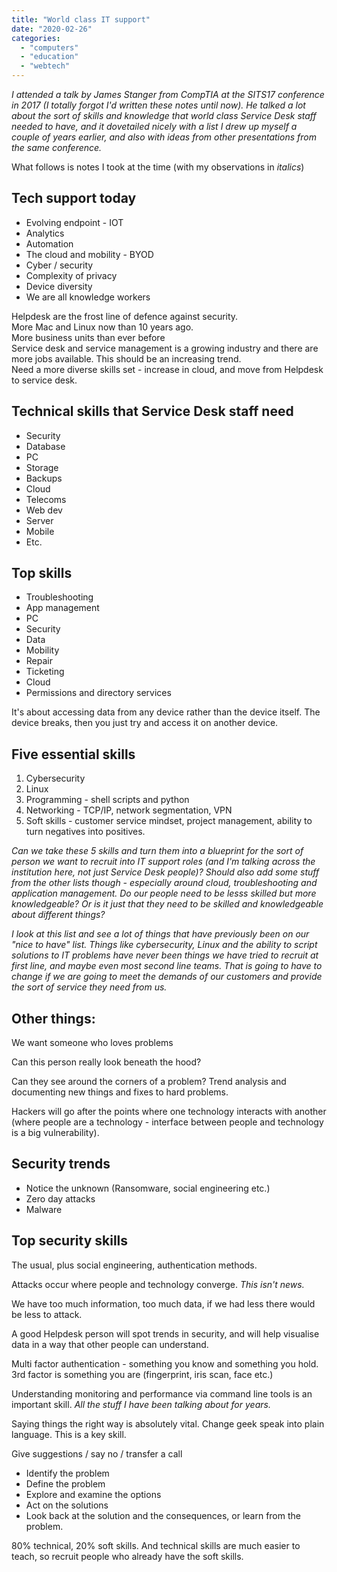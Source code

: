 ```yaml
---
title: "World class IT support"
date: "2020-02-26"
categories: 
  - "computers"
  - "education"
  - "webtech"
---
```


_I attended a talk by James Stanger from CompTIA at the SITS17 conference in 2017 (I totally forgot I'd written these notes until now). He talked a lot about the sort of skills and knowledge that world class Service Desk staff needed to have, and it dovetailed nicely with a list I drew up myself a couple of years earlier, and also with ideas from other presentations from the same conference._

What follows is notes I took at the time (with my observations in _italics_)

## Tech support today

- Evolving endpoint - IOT
- Analytics
- Automation
- The cloud and mobility - BYOD
- Cyber / security
- Complexity of privacy
- Device diversity
- We are all knowledge workers

Helpdesk are the frost line of defence against security.  
More Mac and Linux now than 10 years ago.  
More business units than ever before  
Service desk and service management is a growing industry and there are more jobs available. This should be an increasing trend.  
Need a more diverse skills set - increase in cloud, and move from Helpdesk to service desk.

## Technical skills that Service Desk staff need

- Security
- Database
- PC
- Storage
- Backups
- Cloud
- Telecoms
- Web dev
- Server
- Mobile
- Etc.

## Top skills

- Troubleshooting
- App management
- PC
- Security
- Data
- Mobility
- Repair
- Ticketing
- Cloud
- Permissions and directory services

It's about accessing data from any device rather than the device itself. The device breaks, then you just try and access it on another device.

## Five essential skills

1. Cybersecurity
2. Linux
3. Programming - shell scripts and python
4. Networking - TCP/IP, network segmentation, VPN
5. Soft skills - customer service mindset, project management, ability to turn negatives into positives.

_Can we take these 5 skills and turn them into a blueprint for the sort of person we want to recruit into IT support roles (and I'm talking across the institution here, not just Service Desk people)? Should also add some stuff from the other lists though - especially around cloud, troubleshooting and application management. Do our people need to be lesss skilled but more knowledgeable? Or is it just that they need to be skilled and knowledgeable about different things?_

_I look at this list and see a lot of things that have previously been on our "nice to have" list. Things like cybersecurity, Linux and the ability to script solutions to IT problems have never been things we have tried to recruit at first line, and maybe even most second line teams. That is going to have to change if we are going to meet the demands of our customers and provide the sort of service they need from us._

## Other things:

We want someone who loves problems

Can this person really look beneath the hood?

Can they see around the corners of a problem? Trend analysis and documenting new things and fixes to hard problems.

Hackers will go after the points where one technology interacts with another (where people are a technology - interface between people and technology is a big vulnerability).

## Security trends

- Notice the unknown (Ransomware, social engineering etc.)
- Zero day attacks
- Malware

## Top security skills

The usual, plus social engineering, authentication methods.

Attacks occur where people and technology converge. _This isn't news._

We have too much information, too much data, if we had less there would be less to attack.

A good Helpdesk person will spot trends in security, and will help visualise data in a way that other people can understand.

Multi factor authentication - something you know and something you hold. 3rd factor is something you are (fingerprint, iris scan, face etc.)

Understanding monitoring and performance via command line tools is an important skill. _All the stuff I have been talking about for years._

Saying things the right way is absolutely vital. Change geek speak into plain language. This is a key skill.

Give suggestions / say no / transfer a call

- Identify the problem
- Define the problem
- Explore and examine the options
- Act on the solutions
- Look back at the solution and the consequences, or learn from the problem.

80% technical, 20% soft skills. And technical skills are much easier to teach, so recruit people who already have the soft skills.
